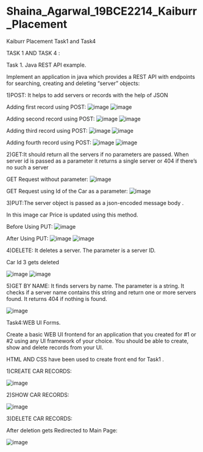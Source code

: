 # Shaina_Agarwal_19BCE2214_Kaiburr_Placement
Kaiburr Placement Task1 and Task4

TASK 1 AND TASK 4 :


Task 1. Java REST API example. 


Implement an application in java which provides a REST API with endpoints for searching, 
creating and deleting “server” objects: 

1)POST: It helps to add servers or records with the help of JSON


Adding first record using POST:
![image](https://user-images.githubusercontent.com/111378981/228599676-09b2403b-8678-4e67-93b1-c1c0d25cb415.png)
![image](https://user-images.githubusercontent.com/111378981/228600056-499a375a-f53f-4171-bf7f-8962b7fba46e.png)

Adding second record using POST:
![image](https://user-images.githubusercontent.com/111378981/228601015-f7bd1605-799d-4cce-bb43-34046d984bce.png)
![image](https://user-images.githubusercontent.com/111378981/228601058-79e64b3a-db56-46c8-a806-07946d86e77d.png)

Adding third record using POST:
![image](https://user-images.githubusercontent.com/111378981/228601238-32803095-adfc-408b-bb9c-4a4da259c24b.png)
![image](https://user-images.githubusercontent.com/111378981/228601286-a4ea8a5d-4e6b-418a-8a5a-35d9f26d5c64.png)

Adding fourth record using POST:
![image](https://user-images.githubusercontent.com/111378981/228601681-a84d2bc8-edf0-417a-96f4-61f33409d776.png)
![image](https://user-images.githubusercontent.com/111378981/228601738-a455e470-e4f0-42cc-a48f-8ccc1ce757de.png)




2)GET:It should return all the servers if no parameters are passed. When server id 
is passed as a parameter it returns a single server or 404 if there’s no such a server


GET Request without parameter:
![image](https://user-images.githubusercontent.com/111378981/228602836-a6ad5ace-762e-4167-90e9-072bb99b746b.png)

GET Request using Id of the Car as a parameter:
![image](https://user-images.githubusercontent.com/111378981/228603036-43a763c6-ed9f-4f60-ba6d-77d70424d60d.png)




3)PUT:The server object is passed as a json-encoded message body .

In this image car Price is updated using this method.

Before Using PUT:
![image](https://user-images.githubusercontent.com/111378981/228604193-fe964e7d-221e-4e0a-be59-85234048d9d5.png)

After Using PUT:
![image](https://user-images.githubusercontent.com/111378981/228604279-973d4263-76a6-4e29-842d-bf96d7b7bfda.png)
![image](https://user-images.githubusercontent.com/111378981/228604346-146dc0cd-9609-452f-9d3a-127d9c3411d9.png)



4)DELETE: It deletes a server. The parameter is a server ID. 

Car Id 3 gets deleted

![image](https://user-images.githubusercontent.com/111378981/228605271-042cda94-f160-4e10-925d-bd607b0d4504.png)
![image](https://user-images.githubusercontent.com/111378981/228605438-2e9641d0-a145-4e81-bda9-93f38b143e0b.png)

5)GET BY NAME: It finds servers by name. The parameter is a string. It checks if a server name 
contains this string and return one or more servers found. It returns 404 if nothing is found. 


![image](https://user-images.githubusercontent.com/111378981/228605759-21788daa-dd00-41b5-a976-582784ade5e2.png)




Task4:WEB UI Forms. 

Create a basic WEB UI frontend for an application that you created for #1 or #2 using any UI 
framework of your choice. You should be able to create, show and delete records from your UI.


HTML AND CSS have been used to create front end for Task1 .



1)CREATE CAR RECORDS:

![image](https://user-images.githubusercontent.com/111378981/228606702-f19fa898-e402-491e-b15c-6ae605fa8e2f.png)


2)SHOW CAR RECORDS:

![image](https://user-images.githubusercontent.com/111378981/228606993-306447be-4db5-46b8-ba71-8cc2ba27e66d.png)


3)DELETE CAR RECORDS:

After deletion gets Redirected to Main Page:

![image](https://user-images.githubusercontent.com/111378981/228609812-42a9872f-0164-4d3e-9e23-098606a7b543.png)






























